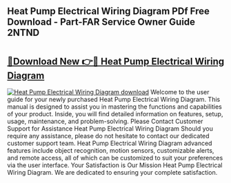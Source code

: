 ## Heat Pump Electrical Wiring Diagram PDf Free Download - Part-FAR Service Owner Guide 2NTND

# <h2><a href="http://dfm9in7.blite.top/?on=Heat+Pump+Electrical+Wiring+Diagram">🔗Download New 👉🔴 Heat Pump Electrical Wiring Diagram</a></h2>

[![Heat Pump Electrical Wiring Diagram download](https://i.imgur.com/lujVjoI.png)](http://dfm9in7.blite.top/?on=Heat+Pump+Electrical+Wiring+Diagram)
Welcome to the user guide for your newly purchased Heat Pump Electrical Wiring Diagram. This manual is designed to assist you in mastering the functions and capabilities of your product. Inside, you will find detailed information on features, setup, usage, maintenance, and problem-solving. Please Contact Customer Support for Assistance Heat Pump Electrical Wiring Diagram Should you require any assistance, please do not hesitate to contact our dedicated customer support team. Heat Pump Electrical Wiring Diagram advanced features include object recognition, motion sensors, customizable alerts, and remote access, all of which can be customized to suit your preferences via the user interface. Your Satisfaction is Our Mission Heat Pump Electrical Wiring Diagram. We are dedicated to ensuring your complete satisfaction.
